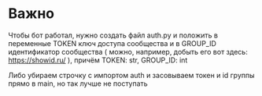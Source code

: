 # Важно
Чтобы бот работал, нужно создать файл auth.py и положить в переменные TOKEN ключ доступа сообщества и в GROUP_ID идентификатор сообщества
( можно, например, добыть его вот здесь: https://showid.ru/ ), причём TOKEN: str, GROUP_ID: int

Либо убираем строчку с импортом auth и засовываем токен и id группы прямо в main, но так лучше не поступать
